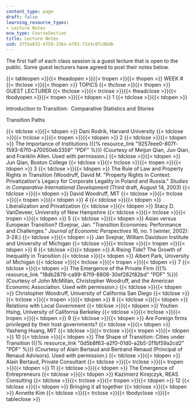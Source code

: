 ```yaml
---
content_type: page
draft: false
learning_resource_types:
- Lecture Notes
ocw_type: CourseSection
title: Lecture Notes
uid: 3755e832-4759-336a-e763-71e3c0fc86db
---
```

The first half of each class session is a guest lecture that is open to the public. Some guest lecturers have agreed to post their notes below.

{{< tableopen >}}{{< theadopen >}}{{< tropen >}}{{< thopen >}}
WEEK #
{{< thclose >}}{{< thopen >}}
TOPICS
{{< thclose >}}{{< thopen >}}
GUEST LECTURER
{{< thclose >}}{{< trclose >}}{{< theadclose >}}{{< tbodyopen >}}{{< tropen >}}{{< tdopen >}}
1
{{< tdclose >}}{{< tdopen >}}

Introduction to Transition:  Comparative Statistics and Stories

Transition Paths

{{< tdclose >}}{{< tdopen >}}
Dani Rodrik, Harvard University
{{< tdclose >}}{{< trclose >}}{{< tropen >}}{{< tdopen >}}
2
{{< tdclose >}}{{< tdopen >}}
The Importance of Institutions ({{% resource_link "9257eee0-807f-1593-87f0-a70050eb3359" "PDF" %}}) (Courtesy of Meijun Qian, Jun Qian, and Franklin Allen. Used with permission.)
{{< tdclose >}}{{< tdopen >}}
Jun Qian, Boston College
{{< tdclose >}}{{< trclose >}}{{< tropen >}}{{< tdopen >}}
3
{{< tdclose >}}{{< tdopen >}}
The Rule of Law and Property Rights in Transition (Woodruff, David M. "Property Rights in Context: Privatization's Legacy for Corporate Legality in Poland and Russia." *Studies in Comparative International Development* (Third draft, August 14, 2003)
{{< tdclose >}}{{< tdopen >}}
David Woodruff, MIT
{{< tdclose >}}{{< trclose >}}{{< tropen >}}{{< tdopen >}}
4
{{< tdclose >}}{{< tdopen >}}
Liberalization and Privatization
{{< tdclose >}}{{< tdopen >}}
Stacy D. VanDeveer, University of New Hampshire
{{< tdclose >}}{{< trclose >}}{{< tropen >}}{{< tdopen >}}
5
{{< tdclose >}}{{< tdopen >}}
Asian versus European Transition? (Svejnar, Jan. "Transition Economies: Performance and Challenges." *Journal of Economic Perspectives* 16, no. 1 (winter, 2002): 3-28.)
{{< tdclose >}}{{< tdopen >}}
Jan Svejnar, William Davidson Institute and University of Michigan
{{< tdclose >}}{{< trclose >}}{{< tropen >}}{{< tdopen >}}
6
{{< tdclose >}}{{< tdopen >}}
A Rising Tide? The Growth of Inequality in Transition
{{< tdclose >}}{{< tdopen >}}
Albert Park, University of Michigan
{{< tdclose >}}{{< trclose >}}{{< tropen >}}{{< tdopen >}}
7
{{< tdclose >}}{{< tdopen >}}
The Emergence of the Private Firm ({{% resource_link "18db2879-ca99-87f9-8808-30ef282f82bd" "PDF" %}}) (Courtesy of John McMillan, Christopher Woodruff, and the American Economic Association. Used with permission.)
{{< tdclose >}}{{< tdopen >}}
Christopher Woodruff, University of California San Diego
{{< tdclose >}}{{< trclose >}}{{< tropen >}}{{< tdopen >}}
8
{{< tdclose >}}{{< tdopen >}}
Relations with Local Government
{{< tdclose >}}{{< tdopen >}}
Youtien Hsing, University of California Berkeley
{{< tdclose >}}{{< trclose >}}{{< tropen >}}{{< tdopen >}}
9
{{< tdclose >}}{{< tdopen >}}
Are Foreign firms privileged by their host governments?
{{< tdclose >}}{{< tdopen >}}
Yasheng Huang, MIT
{{< tdclose >}}{{< trclose >}}{{< tropen >}}{{< tdopen >}}
10
{{< tdclose >}}{{< tdopen >}}
The Shape of Transition: Cities under Transition ({{% resource_link "0d5b8f63-a2f0-01d0-a2b5-2f1bf59a2cd2" "PDF" %}}) (Courtesy of Alain Bertaud and Bertrand Renaud (Principal of Renaud Advisors). Used with permission.)
{{< tdclose >}}{{< tdopen >}}
Alain Bertaud, Private Consultant
{{< tdclose >}}{{< trclose >}}{{< tropen >}}{{< tdopen >}}
11
{{< tdclose >}}{{< tdopen >}}
The Emergence of Entrepreneurs
{{< tdclose >}}{{< tdopen >}}
Kazimierz Kirejczyk, REAS Consulting
{{< tdclose >}}{{< trclose >}}{{< tropen >}}{{< tdopen >}}
12
{{< tdclose >}}{{< tdopen >}}
Bringing it all together
{{< tdclose >}}{{< tdopen >}}
Annette Kim
{{< tdclose >}}{{< trclose >}}{{< tbodyclose >}}{{< tableclose >}}